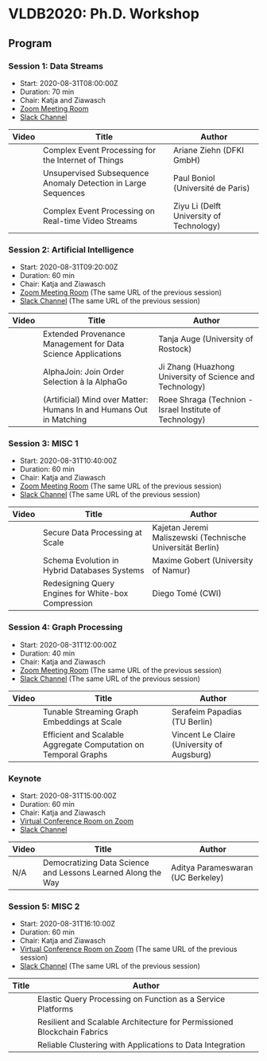 # VLDB2020: Ph.D. Workshop

## Program

### Session 1: Data Streams 

* Start: <span class="timeUTC">2020-08-31T08:00:00Z</span>
* Duration: 70 min
* Chair: Katja and Ziawasch
* [Zoom Meeting Room](https://tokyo.vldb2020.org/?tg=session&go=conference&id=id!W1_5)
* [Slack Channel](https://tokyo.vldb2020.org/?tg=session&go=chat&id=id!W1_5)
 
| Video |  Title   | Author   |
| ----- | -------- | -------- |
| [<i class="fab fa-youtube"></i>](https://tokyo.vldb2020.org/?tg=paper&go=video&id=pid!W1_5-1) | Complex Event Processing for the Internet of Things     | Ariane Ziehn (DFKI GmbH)     |
| [<i class="fab fa-youtube"></i>](https://tokyo.vldb2020.org/?tg=paper&go=video&id=pid!W1_5-2) | Unsupervised Subsequence Anomaly Detection in Large Sequences     | Paul Boniol (Université de Paris)     |
| [<i class="fab fa-youtube"></i>](https://tokyo.vldb2020.org/?tg=paper&go=video&id=pid!W1_5-3) | Complex Event Processing on Real-time Video Streams     | Ziyu Li (Delft University of Technology)     |

 
### Session 2: Artificial Intelligence
 
* Start: <span class="timeUTC">2020-08-31T09:20:00Z</span>
* Duration: 60 min
* Chair: Katja and Ziawasch
* [Zoom Meeting Room](https://tokyo.vldb2020.org/?tg=session&go=conference&id=id!W1_5) (The same URL of the previous session)
* [Slack Channel](https://tokyo.vldb2020.org/?tg=session&go=chat&id=id!W1_5) (The same URL of the previous session)

| Video |  Title   | Author   |
| ----- | -------- | -------- |
| [<i class="fab fa-youtube"></i>](https://tokyo.vldb2020.org/?tg=paper&go=video&id=pid!W1_5-4) | Extended Provenance Management for Data Science Applications     | Tanja Auge (University of Rostock)     |
| [<i class="fab fa-youtube"></i>](https://tokyo.vldb2020.org/?tg=paper&go=video&id=pid!W1_5-5) | AlphaJoin: Join Order Selection à la AlphaGo     | Ji Zhang (Huazhong University of Science and Technology)     |
| [<i class="fab fa-youtube"></i>](https://tokyo.vldb2020.org/?tg=paper&go=video&id=pid!W1_5-6) | (Artificial) Mind over Matter: Humans In and Humans Out in Matching     | Roee Shraga (Technion - Israel Institute of Technology)     |

### Session 3: MISC 1
 
* Start: <span class="timeUTC">2020-08-31T10:40:00Z</span>
* Duration: 60 min
* Chair: Katja and Ziawasch
* [Zoom Meeting Room](https://tokyo.vldb2020.org/?tg=session&go=conference&id=id!W1_5) (The same URL of the previous session)
* [Slack Channel](https://tokyo.vldb2020.org/?tg=session&go=chat&id=id!W1_5) (The same URL of the previous session)
 
| Video |  Title   | Author   |
| ----- | -------- | -------- |
| [<i class="fab fa-youtube"></i>](https://tokyo.vldb2020.org/?tg=paper&go=video&id=pid!W1_5-7) | Secure Data Processing at Scale     | Kajetan Jeremi Maliszewski (Technische Universität Berlin)     |
| [<i class="fab fa-youtube"></i>](https://tokyo.vldb2020.org/?tg=paper&go=video&id=pid!W1_5-8) | Schema Evolution in Hybrid Databases Systems     | Maxime Gobert (University of Namur)     |
| [<i class="fab fa-youtube"></i>](https://tokyo.vldb2020.org/?tg=paper&go=video&id=pid!W1_5-9) | Redesigning Query Engines for White-box Compression     | Diego Tomé (CWI)     |

### Session 4: Graph Processing

* Start: <span class="timeUTC">2020-08-31T12:00:00Z</span>
* Duration: 40 min
* Chair: Katja and Ziawasch
* [Zoom Meeting Room](https://tokyo.vldb2020.org/?tg=session&go=conference&id=id!W1_5) (The same URL of the previous session)
* [Slack Channel](https://tokyo.vldb2020.org/?tg=session&go=chat&id=id!W1_5) (The same URL of the previous session)

| Video |  Title   | Author   |
| ----- | -------- | -------- |
| [<i class="fab fa-youtube"></i>](https://tokyo.vldb2020.org/?tg=paper&go=video&id=pid!W1_5-10) | Tunable Streaming Graph Embeddings at Scale     | Serafeim Papadias (TU Berlin)     |
| [<i class="fab fa-youtube"></i>](https://tokyo.vldb2020.org/?tg=paper&go=video&id=pid!W1_5-11) | Efficient and Scalable Aggregate Computation on Temporal Graphs     | Vincent Le Claire (University of Augsburg)     |

### Keynote

* Start: <span class="timeUTC">2020-08-31T15:00:00Z</span>
* Duration: 60 min
* Chair: Katja and Ziawasch
* [Virtual Conference Room on Zoom](https://tokyo.vldb2020.org/?tg=session&go=conference&id=id!W2_5)
* [Slack Channel](https://tokyo.vldb2020.org/?tg=session&go=chat&id=id!W2_5)

| Video |  Title   | Author   |
| ----- | -------- | -------- |
| N/A | Democratizing Data Science and Lessons Learned Along the Way     | Aditya Parameswaran (UC Berkeley)     |

### Session 5: MISC 2

* Start: <span class="timeUTC">2020-08-31T16:10:00Z</span>
* Duration: 60 min
* Chair: Katja and Ziawasch
* [Virtual Conference Room on Zoom](https://tokyo.vldb2020.org/?tg=session&go=conference&id=id!W2_5) (The same URL of the previous session)
* [Slack Channel](https://tokyo.vldb2020.org/?tg=session&go=chat&id=id!W2_5) (The same URL of the previous session)

|  Title   | Author   |
| -------- | -------- |
| [<i class="fab fa-youtube"></i>](https://tokyo.vldb2020.org/?tg=paper&go=video&id=pid!W2_5-2) | Elastic Query Processing on Function as a Service Platforms     | Thomas Bodner (Hasso Plattner Institute)     |
| [<i class="fab fa-youtube"></i>](https://tokyo.vldb2020.org/?tg=paper&go=video&id=pid!W2_5-3) | Resilient and Scalable Architecture for Permissioned Blockchain Fabrics     | Suyash Gupta (University of California Davis)     |
| [<i class="fab fa-youtube"></i>](https://tokyo.vldb2020.org/?tg=paper&go=video&id=pid!W2_5-4) | Reliable Clustering with Applications to  Data Integration     | Sainyam Galhotra (University of Massachusetts Amherst)     |
